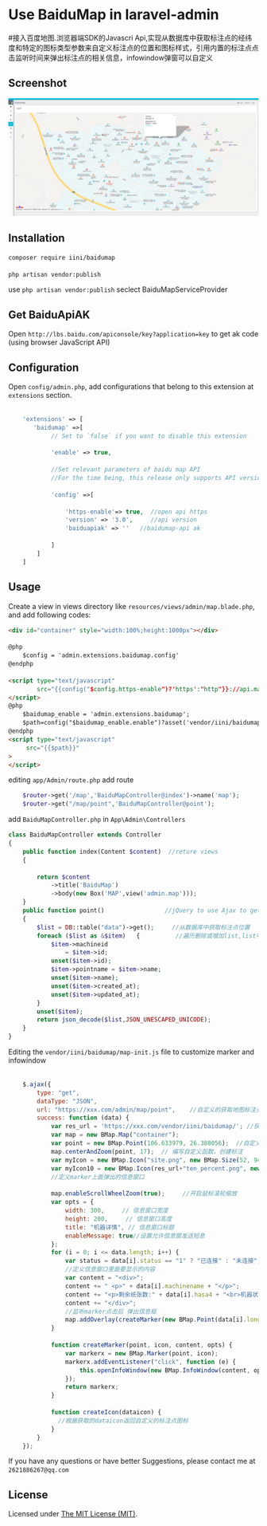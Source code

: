 Use BaiduMap in laravel-admin
======
#接入百度地图.浏览器端SDK的Javascri Api,实现从数据库中获取标注点的经纬度和特定的图标类型参数来自定义标注点的位置和图标样式，引用内置的标注点点击监听时间来弹出标注点的相关信息，infowindow弹窗可以自定义
## Screenshot

![demo](https://github.com/IINI/baidumap/blob/master/demo.PNG)

## Installation

```bash
composer require iini/baidumap

php artisan vendor:publish 
```
use `php artisan vendor:publish` seclect BaiduMapServiceProvider
## Get BaiduApiAK

Open `http://lbs.baidu.com/apiconsole/key?application=key` to get ak code (using browser JavaScript API)
## Configuration

Open `config/admin.php`, add configurations that belong to this extension at `extensions` section.

```php

    'extensions' => [
       'baidumap' =>[
            // Set to `false` if you want to disable this extension
       
            'enable' => true,
            
            //Set relevant parameters of baidu map API
            //For the time being, this release only supports API version 3.0
            
            'config' =>[
            
                'https-enable'=> true,  //open api https
                'version' => '3.0',     //api version
                'baiduapiak' => ''   //baidumap-api ak
                
            ]
        ]
    ]

```

## Usage

Create a view in views directory like `resources/views/admin/map.blade.php`, and add following codes:
```html
<div id="container" style="width:100%;height:1000px"></div>

@php
    $config = 'admin.extensions.baidumap.config'
@endphp

<script type="text/javascript"
        src="{{config("$config.https-enable")?'https':"http"}}://api.map.baidu.com/api?v={{config("$config.version")}}&ak={{config("$config.baiduapiak")}}">
</script>
@php
    $baidumap_enable = 'admin.extensions.baidumap';
    $path=config("$baidumap_enable.enable")?asset('vendor/iini/baidumap/map-init.js'):'';
@endphp
<script type="text/javascript"
     src="{{$path}}"
>
</script>

```
editing `app/Admin/route.php` add route 

```php
    $router->get('/map','BaiduMapController@index')->name('map');
    $router->get("/map/point",'BaiduMapController@point');
```
add `BaiduMapController.php` in `App\Admin\Controllers`

```php
class BaiduMapController extends Controller
{
    public function index(Content $content)  //reture views
    {

        return $content
            ->title('BaiduMap')
            ->body(new Box('MAP',view('admin.map')));
    }
    public function point()                 //jQuery to use Ajax to get the location coordinates json
    {                    
        $list = DB::table("data")->get();     //从数据库中获取标注点位置
        foreach ($list as &$item)   {          //遍历删除或增加list,list中有标注点的经纬度,js中用到例如：data[i].longitude, data[i].latitude
            $item->machineid
                = $item->id;
            unset($item->id);
            $item->pointname = $item->name;
            unset($item->name);
            unset($item->created_at);
            unset($item->updated_at);
        }
        unset($item);
        return json_decode($list,JSON_UNESCAPED_UNICODE);
    }
}
```
Editing the `vendor/iini/baidumap/map-init.js` file to customize marker and infowindow

```javascript

    $.ajax({
        type: "get",
        dataType: "JSON",
        url: "https://xxx.com/admin/map/point",    //自定义的获取地图标注点的经纬度(记住修改域名)
        success: function (data) {
            var res_url = 'https://xxx.com/vendor/iini/baidumap/'; //获取自定义的标注图标的根路由(记住修改域名)
            var map = new BMap.Map("container");
            var point = new BMap.Point(106.633979, 26.388056);  //自定义初始中心位置
            map.centerAndZoom(point, 17);  // 编写自定义函数，创建标注
            var myIcon = new BMap.Icon("site.png", new BMap.Size(52, 94));
            var myIcon10 = new BMap.Icon(res_url+"ten_percent.png", new BMap.Size(52, 94));//把图标实例化(图标建议使用50px*50px大小)
            //定义marker上面弹出的信息窗口

            map.enableScrollWheelZoom(true);     //开启鼠标滚轮缩放
            var opts = {
                width: 300,     // 信息窗口宽度
                height: 200,     // 信息窗口高度
                title: "机器详情", // 信息窗口标题
                enableMessage: true//设置允许信息窗发送短息
            };
            for (i = 0; i <= data.length; i++) {
                var status = data[i].status == "1" ? "已连接" : "未连接";
                //定义信息窗口里面要显示的内容
                var content = "<div>";
                content += " <p>" + data[i].machinename + "</p>";
                content += "<p>剩余纸张数:" + data[i].hasa4 + "<br>机器状态：" + status + "<br><a href=''>添加纸张</a></p>";
                content += "</div>";
                //监听marker点击后 弹出信息框
                map.addOverlay(createMarker(new BMap.Point(data[i].longitude, data[i].latitude), {icon: createIcon(data[i].pointname)}, content, opts))
            }

            function createMarker(point, icon, content, opts) {
                var markerx = new BMap.Marker(point, icon);
                markerx.addEventListener("click", function (e) {
                    this.openInfoWindow(new BMap.InfoWindow(content, opts,), point);
                });
                return markerx;
            }

            function createIcon(dataicon) {
              //根据获取的dataicon返回自定义的标注点图标
            }
        }
    });

```

If you have any questions or have better Suggestions, please contact me at `2621886267@qq.com`

License
------------
Licensed under [The MIT License (MIT)](LICENSE).
